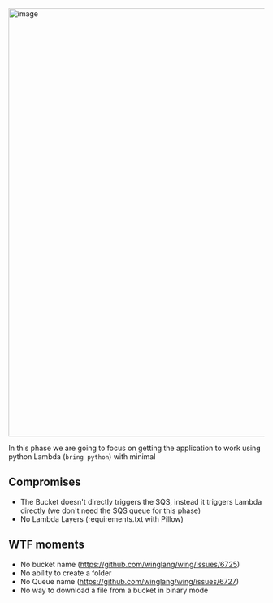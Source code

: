 <img width="843" alt="image" src="https://github.com/winglang/wingification-image-resize/assets/1727147/dadc05b6-b146-415a-a910-696212ecfacd">


In this phase we are going to focus on getting the application to work using python Lambda (`bring python`) with minimal 


## Compromises

- The Bucket doesn't directly triggers the SQS, instead it triggers Lambda directly (we don't need the SQS queue for this phase)
- No Lambda Layers (requirements.txt with Pillow)

## WTF moments 
- No bucket name (https://github.com/winglang/wing/issues/6725)
- No ability to create a folder 
- No Queue name (https://github.com/winglang/wing/issues/6727)
- No way to download a file from a bucket in binary mode
